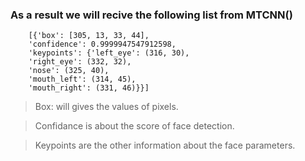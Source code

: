 
### As a result we will recive the following list from MTCNN()

        [{'box': [305, 13, 33, 44],
        'confidence': 0.9999947547912598,
        'keypoints': {'left_eye': (316, 30),
        'right_eye': (332, 32), 
        'nose': (325, 40),
        'mouth_left': (314, 45), 
        'mouth_right': (331, 46)}}]
        
        
> Box: will gives the values of pixels.

> Confidance is about the score of face detection.

> Keypoints are the other information about the face parameters.



